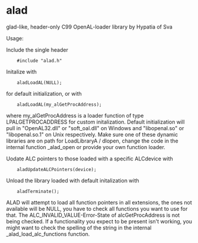 # alad

glad-like, header-only C99 OpenAL-loader library by Hypatia of Sva

Usage:

Include the single header

        #include "alad.h"

Initalize with

        aladLoadAL(NULL);

for default initialization, or with

        aladLoadAL(my_alGetProcAddress);

where my_alGetProcAddress is a loader function of type LPALGETPROCADDRESS for custom initalization.
Default initialization will pull in "OpenAL32.dll" or "soft_oal.dll" on Windows and "libopenal.so" or "libopenal.so.1" on Unix respectively.
Make sure one of these dynamic libraries are on path for LoadLibraryA / dlopen, change the code in the internal function _alad_open or provide your own function loader.

Uodate ALC pointers to those loaded with a specific ALCdevice with

        aladUpdateALCPointers(device);

Unload the library loaded with default initalization with

        aladTerminate();


ALAD will attempt to load all function pointers in all extensions, the ones not available will be NULL, you have to check all functions you want to use for that.
The ALC_INVALID_VALUE-Error-State of alcGetProcAddress is not being checked.
If a functionality you expect to be present isn't working, you might want to check the spelling of the string in the internal _alad_load_alc_functions function.
